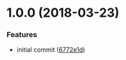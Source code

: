 <a name="1.0.0"></a>
# 1.0.0 (2018-03-23)


### Features

* initial commit ([6772e1d](https://github.com/poppinss/remark-macro/commit/6772e1d))



